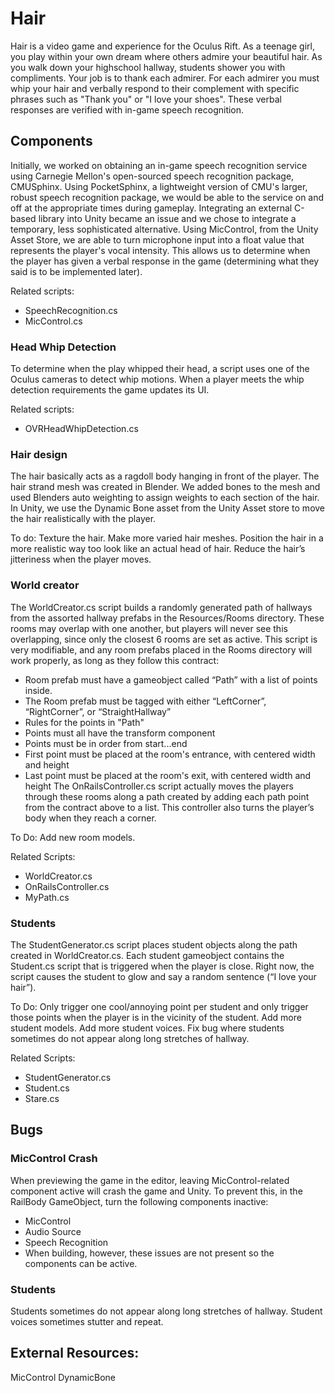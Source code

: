 # Hair

Hair is a video game and experience for the Oculus Rift. As a teenage girl, you play within your own dream where others admire your beautiful hair. As you walk down your highschool hallway, students shower you with compliments. Your job is to thank each admirer. For each admirer you must whip your hair and verbally respond to their complement with specific phrases such as "Thank you" or "I love your shoes". These verbal responses are verified with in-game speech recognition.

## Components

Initially, we worked on obtaining an in-game speech recognition service using Carnegie Mellon's open-sourced speech recognition package, CMUSphinx. Using PocketSphinx, a lightweight version of CMU's larger, robust speech recognition package, we would be able to the service on and off at the appropriate times during gameplay. Integrating an external C-based library into Unity became an issue and we chose to integrate a temporary, less sophisticated alternative. Using MicControl, from the Unity Asset Store, we are able to turn microphone input into a float value that represents the player's vocal intensity. This allows us to determine when the player has given a verbal response in the game (determining what they said is to be implemented later).

Related scripts:
* SpeechRecognition.cs
* MicControl.cs 

### Head Whip Detection

To determine when the play whipped their head, a script uses one of the Oculus cameras to detect whip motions. When a player meets the whip detection requirements the game updates its UI.

Related scripts:
* OVRHeadWhipDetection.cs

### Hair design

The hair basically acts as a ragdoll body hanging in front of the player. The hair strand mesh was created in Blender. We added bones to the mesh and used Blenders auto weighting to assign weights to each section of the hair. In Unity, we use the Dynamic Bone asset from the Unity Asset store to move the hair realistically with the player.

To do:
Texture the hair.
Make more varied hair meshes.
Position the hair in a more realistic way too look like an actual head of hair.
Reduce the hair’s jitteriness when the player moves.

### World creator

The WorldCreator.cs script builds a randomly generated path of hallways from the assorted hallway prefabs in the Resources/Rooms directory. These rooms may overlap with one another, but players will never see this overlapping, since only the closest 6 rooms are set as active. This script is very modifiable, and any room prefabs placed in the Rooms directory will work properly, as long as they follow this contract:
* Room prefab must have a gameobject called “Path” with a list of points inside.
* The Room prefab must be tagged with either “LeftCorner”, “RightCorner”, or “StraightHallway”
* Rules for the points in "Path"
* Points must all have the transform component
* Points must be in order from start...end
* First point must be placed at the room's entrance, with centered width and height
* Last point must be placed at the room's exit, with centered width and height
The OnRailsController.cs script actually moves the players through these rooms along a path created by adding each path point from the contract above to a list. This controller also turns the player’s body when they reach a corner.

To Do:
Add new room models.

Related Scripts:
* WorldCreator.cs
* OnRailsController.cs
* MyPath.cs

### Students

The StudentGenerator.cs script places student objects along the path created in WorldCreator.cs. Each student gameobject contains the Student.cs script that is triggered when the player is close. Right now, the script causes the student to glow and say a random sentence (“I love your hair”).

To Do:
Only trigger one cool/annoying point per student and only trigger those points when the player is in the vicinity of the student.
Add more student models.
Add more student voices.
Fix bug where students sometimes do not appear along long stretches of hallway.

Related Scripts:
* StudentGenerator.cs
* Student.cs
* Stare.cs

## Bugs

### MicControl Crash
When previewing the game in the editor, leaving MicControl-related component active will crash the game and Unity. To prevent this, in the RailBody GameObject, turn the following components inactive:
* MicControl
* Audio Source
* Speech Recognition
* When building, however, these issues are not present so the components can be active.

### Students
Students sometimes do not appear along long stretches of hallway.
Student voices sometimes stutter and repeat.

## External Resources:
MicControl
DynamicBone


